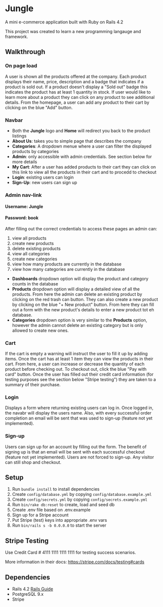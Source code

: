 # Jungle

A mini e-commerce application built with Ruby on Rails 4.2

This project was created to learn a new programming langauge and framework.

## Walkthrough
### On page load
A user is shown all the products offered at the company. Each product displays their name, price, description and a badge that indicates if a product is sold out. If a product doesn't display a "Sold out" badge this indicates the product has at least 1 quantity in stock. If user would like to learn more about a product they can click on any product to see additional details. From the homepage, a user can add any product to their cart by clicking on the blue "Add" button.

### Navbar
- Both the <strong>Jungle</strong> logo and <strong>Home</strong> will redirect you back to the product listings
- <strong>About Us</strong>: takes you to simple page that describes the company
- <strong>Categories</strong>: A dropdown menue where a user can filter the displayed products by categories
- <strong>Admin</strong>: only accessible with admin credentials. See section below for more details
- <strong>My Cart</strong>: After a user has added products to their cart they can click on this link to view all the products in their cart and to procedd to checkout
- <strong>Login</strong>: existing users can login
- <strong>Sign-Up</strong>: new users can sign up

### Admin nav-link
#### Username: Jungle
#### Password: book
After filling out the correct credentials to access these pages an admin can:
1. view all products
1. create new products
2. delete existing products
3. view all categories
3. create new categories
4. view how many products are currently in the database
5. view how many categories are currently in the database

* <strong>Dashboards</strong> dropdown option will display the product and category counts in the database
* <strong>Products</strong> dropdown option will display a detailed view of all the products. From here the admin can delete an existing product by clicking on the red trash can button. They can also create a new product by clicking on the blue "+ New product" button. From here they can fill out a form with the new product's details to enter a new product tot eh database.
* <strong>Categories</strong> dropdown option is very similar to the <strong>Products</strong> option, however the admin cannot delete an existing category but is only allowed to create new ones.

### Cart
If the cart is empty a warning will instruct the user to fill it up by adding items. Once the cart has at least 1 item they can view the products in their cart. From here, a user can increase or decrease the quantity of each product before checking out. To checkout out, click the blue "Pay with card" button. Once the user has filled out their credit card information (for testing purposes see the section below "Stripe testing") they are taken to a summary of their purchase.

### Login
Displays a form where returning existing users can log in. Once logged in, the navabr will display the users name. Also, with every successful order completion an email will be sent that was used to sign-up (feature not yet implemented).

### Sign-up 
Users can sign up for an account by filling out the form. The benefit of signing up is that an email will be sent with each successful checkout (feature not yet implemented). Users are not forced to sign-up. Any visitor can still shop and checkout.






## Setup
1. Run `bundle install` to install dependencies
2. Create `config/database.yml` by copying `config/database.example.yml`
3. Create `config/secrets.yml` by copying `config/secrets.example.yml`
4. Run `bin/rake db:reset` to create, load and seed db
5. Create .env file based on .env.example
6. Sign up for a Stripe account
7. Put Stripe (test) keys into appropriate .env vars
8. Run `bin/rails s -b 0.0.0.0` to start the server

## Stripe Testing
Use Credit Card # 4111 1111 1111 1111 for testing success scenarios.

More information in their docs: <https://stripe.com/docs/testing#cards>

## Dependencies
* Rails 4.2 [Rails Guide](http://guides.rubyonrails.org/v4.2/)
* PostgreSQL 9.x
* Stripe
